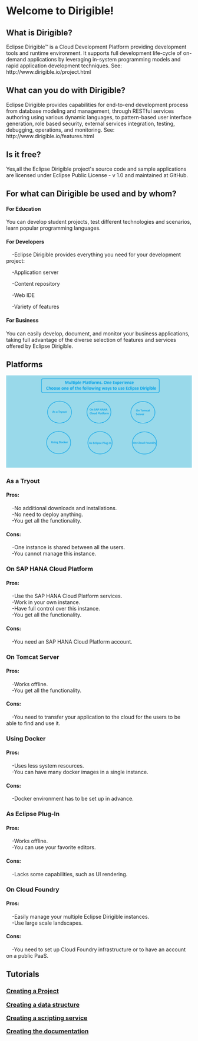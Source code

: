 <h1>Welcome to Dirigible!</h1>
<h2>What is Dirigible?</h2>
Eclipse Dirigible™ is a Cloud Development Platform providing development tools and runtime environment. It supports full development life-cycle of on-demand applications by leveraging in-system programming models and rapid application development techniques. See: http://www.dirigible.io/project.html
<h2>What can you do with Dirigible?</h2>
Eclipse Dirigible provides capabilities for end-to-end development process from database modeling and management, through RESTful services authoring using various dynamic languages, to pattern-based user interface generation, role based security, external services integration, testing, debugging, operations, and monitoring. See: http://www.dirigible.io/features.html
<h2>Is it free?</h2>
Yes,all the Eclipse Dirigible project's source code and sample applications are licensed under Eclipse Public License - v 1.0 and maintained at GitHub.
<h2>For what can Dirigible be used and by whom?</h2>
<h4>For Education </h4>
  <p>You can develop student projects, test different technologies and scenarios, learn popular programming languages.</p>
<h4>For Developers</h4>
 <p>&nbsp;&nbsp;&nbsp;&nbsp;-Eclipse Dirigible provides everything you need for your development project:</h5>
 <p>&nbsp;&nbsp;&nbsp;&nbsp;-Application server</p>
 <p>&nbsp;&nbsp;&nbsp;&nbsp;-Content repository</p>
 <p>&nbsp;&nbsp;&nbsp;&nbsp;-Web IDE</p>
 <p>&nbsp;&nbsp;&nbsp;&nbsp;-Variety of features</p>
 <h4>For Business</h4>
 <p>You can easily develop, document, and monitor your business applications, taking full advantage of the diverse selection of features and services offered by Eclipse Dirigible.</p>
<h2>Platforms</h2>
<img src="Image.png" alt="Platforms">
<p><h3>As a Tryout</h3>
<h4>Pros:</h4>
 &nbsp;&nbsp;&nbsp;&nbsp;-No additional downloads and installations.<br>
 &nbsp;&nbsp;&nbsp;&nbsp;-No need to deploy anything.<br>
 &nbsp;&nbsp;&nbsp;&nbsp;-You get all the functionality.
<h4>Cons: </h4>
 &nbsp;&nbsp;&nbsp;&nbsp;-One instance is shared between all the users.<br>
 &nbsp;&nbsp;&nbsp;&nbsp;-You cannot manage this instance.
</p>
<p>
<h3>On SAP HANA Cloud Platform</h3>
<h4>Pros:</h4>
&nbsp;&nbsp;&nbsp;&nbsp;-Use the SAP HANA Cloud Platform services.<br>
&nbsp;&nbsp;&nbsp;&nbsp;-Work in your own instance.<br>
&nbsp;&nbsp;&nbsp;&nbsp;-Have full control over this instance.<br>
&nbsp;&nbsp;&nbsp;&nbsp;-You get all the functionality.
<h4>Cons:</h4>
&nbsp;&nbsp;&nbsp;&nbsp;-You need an SAP HANA Cloud Platform account.
</p>
<p> <h3>On Tomcat Server</h3>
<h4>Pros:</h4>
&nbsp;&nbsp;&nbsp;&nbsp;-Works offline.<br>
&nbsp;&nbsp;&nbsp;&nbsp;-You get all the functionality.
<h4>Cons:</h4>
&nbsp;&nbsp;&nbsp;&nbsp;-You need to transfer your application to the cloud for the users to be able to find and use it.
</p>
<p> <h3>Using Docker</h3>
<h4>Pros:</h4>
&nbsp;&nbsp;&nbsp;&nbsp;-Uses less system resources.<br>
&nbsp;&nbsp;&nbsp;&nbsp;-You can have many docker images in a single instance.
<h4>Cons:</h4>
&nbsp;&nbsp;&nbsp;&nbsp;-Docker environment has to be set up in advance.
</p>
<p> <h3>As Eclipse Plug-In</h3>
<h4>Pros:</h4>
&nbsp;&nbsp;&nbsp;&nbsp;-Works offline.<br>
&nbsp;&nbsp;&nbsp;&nbsp;-You can use your favorite editors.
<h4>Cons:</h4>
&nbsp;&nbsp;&nbsp;&nbsp;-Lacks some capabilities, such as UI rendering.
</p>
<p> <h3>On Cloud Foundry</h3>
<h4>Pros:</h4>
&nbsp;&nbsp;&nbsp;&nbsp;-Easily manage your multiple Eclipse Dirigible instances.<br>
&nbsp;&nbsp;&nbsp;&nbsp;-Use large scale landscapes.
<h4>Cons:</h4>
&nbsp;&nbsp;&nbsp;&nbsp;-You need to set up Cloud Foundry infrastructure or to have an account on a public PaaS.
</p>
<h2>Tutorials</h2>
<h3><a href="https://github.com/dirigiblelabs/curriculum/blob/master/BorislavTodorov/Documentation/Creating%20a%20Project.md">Creating a Project</a></p> 
<p><a href="https://github.com/dirigiblelabs/curriculum/blob/master/BorislavTodorov/Documentation/Creating%20a%20data%20structure.md">Creating a data structure</a></p>
<p><a href="https://github.com/dirigiblelabs/curriculum/blob/master/BorislavTodorov/Documentation/Creating%20a%20scripting%20service.md">Creating a scripting service</a></p>
<p><a href="https://github.com/dirigiblelabs/curriculum/blob/master/BorislavTodorov/Documentation/Creating%20the%20documentation.md">Creating the documentation</a></p>

